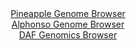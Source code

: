 <div id="Pineapple_Genome_Browser" align="center">
  <a href="https://igv.org/app/?sessionURL=blob:zZJRa9swFIX_i6BlA8e27NiJDWG4addlbVJI4rppKUZxZEetLamSbDcJ.e9Tw8ZeVmgeNgZ6kC5XuuccfTvQYCEJoyAEjgk9E0JgALlm7QxVvMQTVGEJwhyVEhtA4BwLTDMMwh3IkVQonl7rm2uluAwtiyjeqRAtmCldE1VoyyhqpZmxyhqyskRLJpBiQlpnAjXMIkXTafEScW7q2a7pWSukkIVKvmZUMotjWqStfi_9VUoLTFmF06ouFTkISLUerXFl5uhLlMyiLMNSXuHNaDWIrkbRrXsR31_6w_v45lsS.8npjBQUqVrggTNaeF6s.DYh19PodjmeT7zo6XLjFPGJe3568cqJwHIAe7AfOAHs93QwhK7w6__kWS9ypG_G71.K_GnswWjcuMlz98Q5q5N5a5OzRr7jfG.AkmW1JgFka9ELoW24tm94jt9528K.YduBzkcwAsKHRwMogbJn3f6wA2rDNS9A4pf6gI4BmFhhAcJOYNs9GASO1.117SCAe2MHalH.vXC_xtOgZzuR4_hpTkqlYV6lknJpIkrNJsvNYntkmpQV9M6vb7Z3eFEu8u9u1T6ru.k8n4zfpUiPPnygNvoRRf.Eu48IMdXyWNhGXR4M8XixeO2_cXbOJ.sgc4J2NpFk8ceA.truceHkTFRI6X5d0cefvDVIEESVLjREkiUpidokOkfWghA6rsYWZKxkmkMgiuUn27AN6Nmff.Pp7h_3PwA-">Pineapple Genome Browser</a>
</div>
<div id="Alphonso_Genome_Browser" align="center">
  <a href="https://igv.org/app/?sessionURL=blob:zZJRa9swFIX_i6BlA8e25MSODWU4Wbu06dK1wQ1NKUa2ZUdElhxJdpqG_PdpZWMvHTQPGwMhpIuke87RtwcdkYoKDiKAbDiwIQQWUCuxneO6YWSGa6JAVGKmiAUkKYkkPCcg2oMSK42Tu2tzc6V1oyLHobrp1ZhXwlaejWv8IjjeKjsXtTMWjOFMSKyFVM5I4k44tOp6W5LhprFNb88eOAXW2MGsWQmuhNMQXqVb8176q5RWhIuapHXLNH0VkBo9RmNhl_hTvJjHeU6UmpLdZXEWTy_je.88WX7xx8vkZrJI_MXpnFYc61aSM1pktZxhFEgy6jbrPprcTdp2puPN.sT7fHr.3FBJ1BkM4DBEIQwGJhjKC_L8P3k2gx7pe.p1bKuXo6vm9h6yTGOKEuEN9cPy9k3fPjhYgIm8NRyAfCWDCLqW5_rWAPm9H0s4tFw3NOlIQUH0.GQBLXG.Nscf90DvGkMLUGTTvoJjASELIkHUC103gGGIBv2g74YhPFh70Er296K9SO7CwEUxQn5aUqYNykWqeKNszLnd5aVdvRyZpbe8mXcrPtHz8GE29et.crsbh.569k29mWVg_JvWr99njL5H0T.h7j1CbJ0di9oiaYbj6.F0eYIuLhLaP0Gjr5uRmUfn96ovRPzHkI4LqBSyxtqcNxWz_clchyXFXJtCRxXNKKN6tzBZii2IIPIMuiAXTBgWgayyD67lWnDgfvyNqHd4OnwH">Alphonso Genome Browser</a>
</div>


<div id="DAF_Genomics_Browser" align="center">
  <a href="https://ink-blot.github.io/?sessionURL=blob:tZFra9swFIb_i6D95Jt8i20Iw2RJFpqla4MbSCnh1D6OxWzLk.Smach_n_A6BrswBh1IQuJc3lfnOZEnFJLxliTEtWhgUUoMIit.WEPT1biCBiVJSqglGkRgiQLbHElyIiVIBdntUldWSnUyse0CSnOPLW9YLi3pWdCZkveqQp1quhY08MJbOEgr541OVmBD3VW8ldyGPEcpTcfusN3vDqCP77Hd0BJ3TV8rNqjutAltrLBK0G5ZW.DzX4z8B2W92Lt0s06H.is8LopxerVI77xptp2Hk212_WGThZvLNdu3oHqB48X1hTtDmIt.K.9Wy6j65AfoBRO6mN7cXHjvL6fPHRMox3REoygKHRqRs0FqnvcaAskrQRPqGyM3MlzfN1.vXhDqKQjOSHL_YBAlIP.s0.9PRB07jYpI_NIP1AzCRYGCJGbsOCMax27gj3wnjunZOJFe1G_McpbdxiPHTV03tB6h0folq4cBaqFfg28F8qfOev8rqGzZrdjx0av3c3SmaVo.TWZdkIZ98PG3mGLt_o_fKrloQOnQt.crFKi1WoOt.kHFOz.cvwI-">DAF Genomics Browser</a>
</div>
